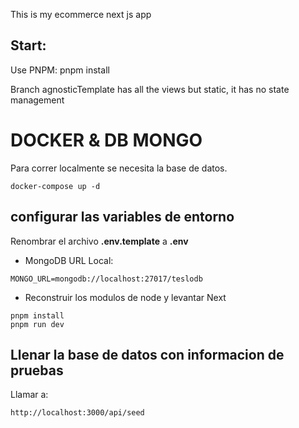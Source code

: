 This is my ecommerce next js app

## Start:

Use PNPM: pnpm install

Branch agnosticTemplate has all the views but static, it has no state management

# DOCKER & DB MONGO

Para correr localmente se necesita la base de datos.

```
docker-compose up -d
```

<!-- -d significa __detached__ -->

## configurar las variables de entorno

Renombrar el archivo **.env.template** a **.env**

- MongoDB URL Local:

```
MONGO_URL=mongodb://localhost:27017/teslodb
```

- Reconstruir los modulos de node y levantar Next

```
pnpm install
pnpm run dev
```

## Llenar la base de datos con informacion de pruebas

Llamar a:

```
http://localhost:3000/api/seed
```
